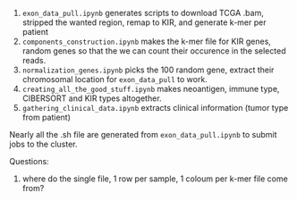 1. `exon_data_pull.ipynb` generates scripts to download TCGA .bam, stripped the wanted region, remap to KIR, and generate k-mer per patient
2. `components_construction.ipynb` makes the k-mer file for KIR genes, random genes so that the we can count their occurence in the selected reads.
3. `normalization_genes.ipynb` picks the 100 random gene, extract their chromosomal location for `exon_data_pull` to work.
4. `creating_all_the_good_stuff.ipynb` makes neoantigen, immune type, CIBERSORT and KIR types altogether.
5. `gathering_clinical_data.ipynb` extracts clinical information (tumor type from patient)


Nearly all the .sh file are generated from `exon_data_pull.ipynb` to submit jobs to the cluster.

Questions:
1. where do the single file, 1 row per sample, 1 coloum per k-mer file come from?